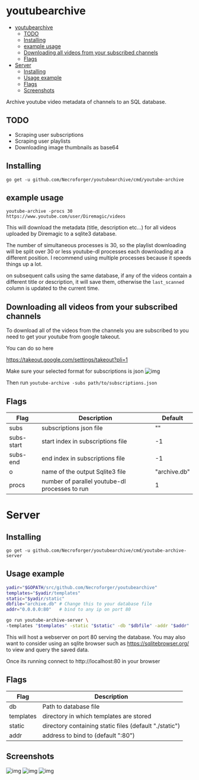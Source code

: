 # youtubearchive

<!-- TOC -->

- [youtubearchive](#youtubearchive)
	- [TODO](#todo)
	- [Installing](#installing)
	- [example usage](#example-usage)
	- [Downloading all videos from your subscribed channels](#downloading-all-videos-from-your-subscribed-channels)
	- [Flags](#flags)
- [Server](#server)
	- [Installing](#installing-1)
	- [Usage example](#usage-example)
	- [Flags](#flags-1)
	- [Screenshots](#screenshots)

<!-- /TOC -->

Archive youtube video metadata of channels to an SQL database.

## TODO
- Scraping user subscriptions
- Scraping user playlists
- Downloading image thumbnails as base64

## Installing
`go get -u github.com/Necroforger/youtubearchive/cmd/youtube-archive`

## example usage

`youtube-archive -procs 30 https://www.youtube.com/user/Diremagic/videos`

This will download the metadata (title, description etc...) for all videos uploaded by Diremagic to 
a sqlite3 database.

The number of simultaneous processes is 30, so the playlist downloading will be split over 30 or less
youtube-dl processes each downloading at a different position.
I recommend using multiple processes because it speeds things up a lot.

on subsequent calls using the same database, if any of the videos contain a different title or description, it will save them, otherwise the `last_scanned` column is updated to the current time.


## Downloading all videos from your subscribed channels
To download all of the videos from the channels you are subscribed to you need to get your youtube from google takeout.

You can do so here 

https://takeout.google.com/settings/takeout?pli=1

Make sure your selected format for subscriptions is json
![img](https://i.imgur.com/foAUN8t.png)

Then run `youtube-archive -subs path/to/subscriptions.json`

## Flags
| Flag       | Description                                    | Default      |
|------------|------------------------------------------------|--------------|
| subs       | subscriptions json file                        | ""           |
| subs-start | start index in subscriptions file              | -1           |
| subs-end   | end index in subscriptions file                | -1           |
| o          | name of the output Sqlite3 file                | "archive.db" |
| procs      | number of parallel youtube-dl processes to run | 1            |


# Server

## Installing
`go get -u github.com/Necroforger/youtubearchive/cmd/youtube-archive-server`

## Usage example
```sh
yadir="$GOPATH/src/github.com/Necroforger/youtubearchive"
templates="$yadir/templates"
static="$yadir/static"
dbfile="archive.db" # Change this to your database file
addr="0.0.0.0:80"   # bind to any ip on port 80

go run youtube-archive-server \ 
-templates "$templates" -static "$static" -db "$dbfile" -addr "$addr"
```

This will host a webserver on port 80 serving the database.
You may also want to consider using an sqlite browser such as
https://sqlitebrowser.org/ to view and query the saved data.

Once its running connect to http://localhost:80 in your browser

## Flags

| Flag      | Description                                            |
|-----------|--------------------------------------------------------|
| db        | Path to database file                                  |
| templates | directory in which templates are stored                |
| static    | directory containing static files (default "./static") |
| addr      | address to bind to (default ":80")                     |

## Screenshots

![img](https://i.imgur.com/vH34Q7u.png)
![img](https://i.imgur.com/z12m6u4.png)
![img](https://i.imgur.com/I7pcv2u.png)